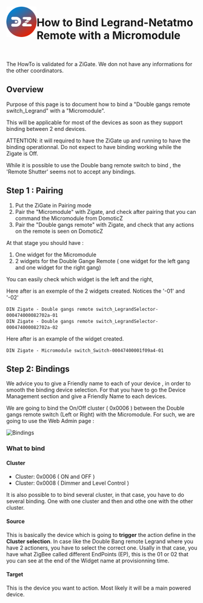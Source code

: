 <a href="Home.md"><img align="left" width="80" height="80" src="../Images/logo_Z4D.png" alt="Logo"></a>

# How to Bind Legrand-Netatmo Remote with a Micromodule

</br>

The HowTo is validated for a ZiGate.
We don not have any informations for the other coordinators.

## Overview

Purpose of this page is to document how to bind a "Double gangs remote switch_Legrand" with a "Micromodule".

This will be applicable for most of the devices as soon as they support binding between 2 end devices.

ATTENTION: it will required to have the ZiGate up and running to have the binding operationnal. Do not expect to have binding working while the Zigate is Off.

While it is possible to use the Double bang remote switch to bind , the 'Remote Shutter' seems not to accept any bindings.

## Step 1 : Pairing

1. Put the ZiGate in Pairing mode
1. Pair the "Micromodule" with Zigate, and check after pairing that you can command the Micromodule from DomoticZ
1. Pair the "Double gangs remote" with Zigate, and check that any actions on the remote is seen on DomoticZ

At that stage you should have :

1. One widget for the Micromodule
1. 2 widgets for the Double Gange Remote ( one widget for the left gang and one widget for the right gang)

You can easily check which widget is the left and the right,

Here after is an exemple of the 2 widgets created. Notices the '-01' and '-02'

```
DIN Zigate - Double gangs remote switch_LegrandSelector-000474000082702a-01
DIN Zigate - Double gangs remote switch_LegrandSelector-000474000082702a-02
```

Here after is an example of the widget created.

```
DIN Zigate - Micromodule switch_Switch-00047400001f09a4-01
```


## Step 2: Bindings

We advice you to give a Friendly name to each of your device , in order to smooth the binding device selection.
For that you have to go the Device Management section and give a Friendly Name to each devices.

We are going to bind the On/Off cluster ( 0x0006 ) between the Double gangs remote switch (Left or Right) with the Micromodule.
For such, we are going to use the Web Admin page :

![Bindings](../Images/Binding.png)


### What to bind

#### Cluster
* Cluster: 0x0006  ( ON and OFF )
* Cluster: 0x0008  ( Dimmer and Level Control )

It is also possible to to bind several cluster, in that case, you have to do several binding. One with one cluster and then and othe one with the other cluster.

#### Source

This is basically the device which is going to __trigger__ the action define in the __Cluster selection__.
In case like the Double Bang remote Legrand where you have 2 actioners, you have to select the correct one. Usally in that case, you have what ZigBee called different EndPoints (EP), this is the 01 or 02 that you can see at the end of the Widget name at provisionning time.

#### Target

This is the device you want to action. Most likely it will be a main powered device.
